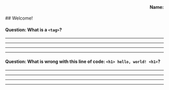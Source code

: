 <h4 style='text-align: right'>Name:</h4>
## Welcome!

#### Question: What is a `<tag>`?
* * *
* * *
---
---

#### Question: What is wrong with this line of code: `<h1> hello, world! <h1>`?
* * *
* * *
---
---
